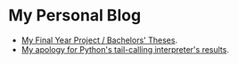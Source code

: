 # My Personal Blog

* [My Final Year Project / Bachelors' Theses](./posts/fyp.md).
* [My apology for Python's tail-calling interpreter's results](./posts/apology-tail-call.md).

